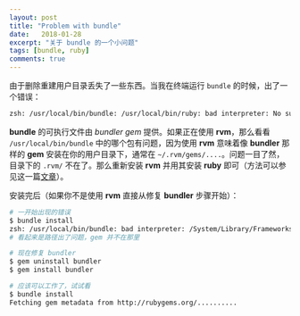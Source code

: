 ```yaml
---
layout: post
title: "Problem with bundle"
date:   2018-01-28
excerpt: "关于 bundle 的一个小问题"
tags: [bundle, ruby]
comments: true
---
```


由于删除重建用户目录丢失了一些东西。当我在终端运行 `bundle` 的时候，出了一个错误：

```sh
zsh: /usr/local/bin/bundle: /usr/local/bin/ruby: bad interpreter: No such file or directory.
```

**bundle** 的可执行文件由 *bundler gem* 提供。如果正在使用 **rvm**，那么看看 `/usr/local/bin/bundle` 中的哪个包有问题，因为使用 **rvm** 意味着像 **bundler** 那样的 **gem** 安装在你的用户目录下，通常在 `~/.rvm/gems/....`。问题一目了然，目录下的 `.rvm/` 不在了。那么重新安装 **rvm** 并用其安装 **ruby** 即可（方法可以参见这一篇[文章](http://uvwvu.com/update-ruby-with-rvm-on-mac/)）。

安装完后（如果你不是使用 **rvm** 直接从修复 **bundler** 步骤开始）：

```sh
# 一开始出现的错误
$ bundle install
zsh: /usr/local/bin/bundle: bad interpreter: /System/Library/Frameworks/Ruby.framework/Versions/2.0/usr/bin: no such file or directory
# 看起来是路径出了问题，gem 并不在那里

# 现在修复 bundler
$ gem uninstall bundler
$ gem install bundler

# 应该可以工作了，试试看
$ bundle install
Fetching gem metadata from http://rubygems.org/..........
```

